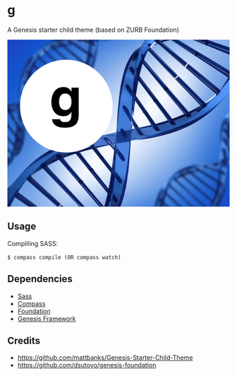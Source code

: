 g 
=====
A Genesis starter child theme (based on ZURB Foundation)

![g](screenshot.png)

Usage
-----

Compliling SASS:

    $ compass compile (OR compass watch)


Dependencies
-----
- [Sass](http://sass-lang.com/)
- [Compass](http://compass-style.org/)
- [Foundation](http://foundation.zurb.com/)
- [Genesis Framework](http://my.studiopress.com/themes/genesis/)


Credits
-----

- https://github.com/mattbanks/Genesis-Starter-Child-Theme
- https://github.com/dsutoyo/genesis-foundation